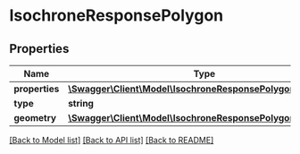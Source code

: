# IsochroneResponsePolygon

## Properties
Name | Type | Description | Notes
------------ | ------------- | ------------- | -------------
**properties** | [**\Swagger\Client\Model\IsochroneResponsePolygonProperties**](IsochroneResponsePolygonProperties.md) |  | [optional] 
**type** | **string** |  | [optional] 
**geometry** | [**\Swagger\Client\Model\IsochroneResponsePolygonGeometry**](IsochroneResponsePolygonGeometry.md) |  | [optional] 

[[Back to Model list]](../README.md#documentation-for-models) [[Back to API list]](../README.md#documentation-for-api-endpoints) [[Back to README]](../README.md)


